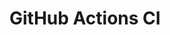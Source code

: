 # GitHub Actions CI














































































































































































































































































































































































































































































































































































































































